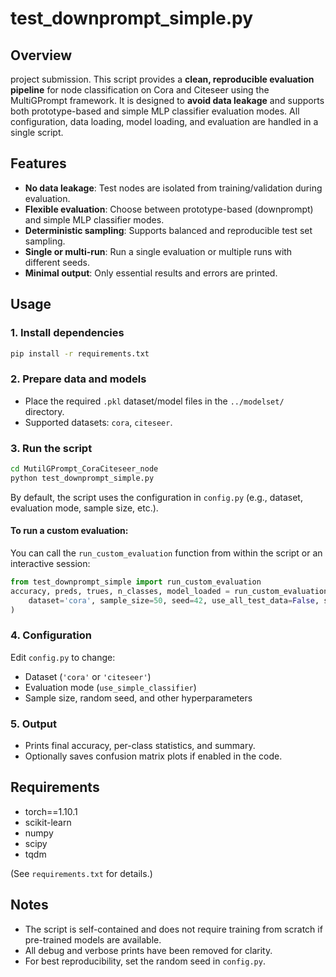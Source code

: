 # test_downprompt_simple.py

## Overview
project submission. 
This script provides a **clean, reproducible evaluation pipeline** for node classification on Cora and Citeseer using the MultiGPrompt framework. It is designed to **avoid data leakage** and supports both prototype-based and simple MLP classifier evaluation modes. All configuration, data loading, model loading, and evaluation are handled in a single script.

## Features

- **No data leakage**: Test nodes are isolated from training/validation during evaluation.
- **Flexible evaluation**: Choose between prototype-based (downprompt) and simple MLP classifier modes.
- **Deterministic sampling**: Supports balanced and reproducible test set sampling.
- **Single or multi-run**: Run a single evaluation or multiple runs with different seeds.
- **Minimal output**: Only essential results and errors are printed.

## Usage

### 1. Install dependencies

```bash
pip install -r requirements.txt
```

### 2. Prepare data and models

- Place the required `.pkl` dataset/model files in the `../modelset/` directory.
- Supported datasets: `cora`, `citeseer`.

### 3. Run the script

```bash
cd MutilGPrompt_CoraCiteseer_node
python test_downprompt_simple.py
```

By default, the script uses the configuration in `config.py` (e.g., dataset, evaluation mode, sample size, etc.).

#### To run a custom evaluation:

You can call the `run_custom_evaluation` function from within the script or an interactive session:

```python
from test_downprompt_simple import run_custom_evaluation
accuracy, preds, trues, n_classes, model_loaded = run_custom_evaluation(
    dataset='cora', sample_size=50, seed=42, use_all_test_data=False, single_run_mode=True
)
```

### 4. Configuration

Edit `config.py` to change:
- Dataset (`'cora'` or `'citeseer'`)
- Evaluation mode (`use_simple_classifier`)
- Sample size, random seed, and other hyperparameters

### 5. Output

- Prints final accuracy, per-class statistics, and summary.
- Optionally saves confusion matrix plots if enabled in the code.

## Requirements

- torch==1.10.1
- scikit-learn
- numpy
- scipy
- tqdm

(See `requirements.txt` for details.)

## Notes

- The script is self-contained and does not require training from scratch if pre-trained models are available.
- All debug and verbose prints have been removed for clarity.
- For best reproducibility, set the random seed in `config.py`. 
